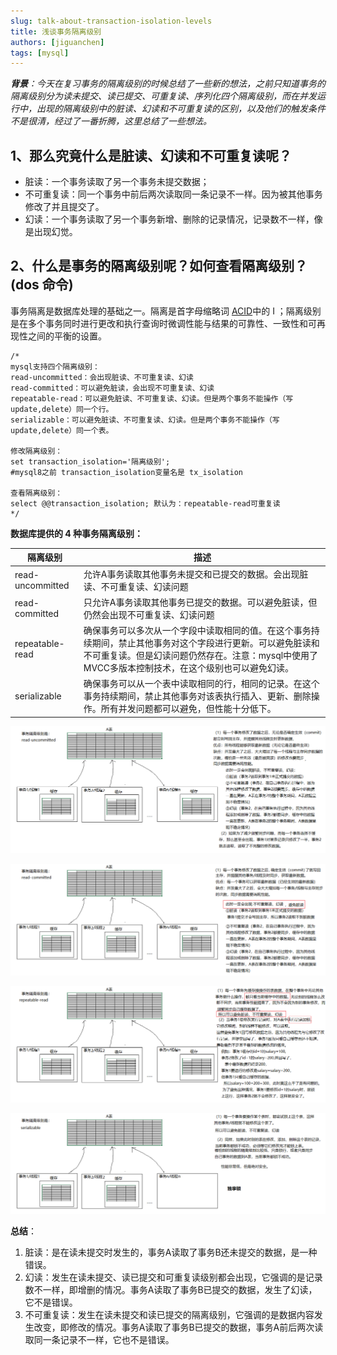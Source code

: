 ```yaml
---
slug: talk-about-transaction-isolation-levels
title: 浅谈事务隔离级别
authors: [jiguanchen]
tags: [mysql]
---
```


***背景**：今天在复习事务的隔离级别的时候总结了一些新的想法，之前只知道事务的隔离级别分为读未提交、读已提交、可重复读、序列化四个隔离级别，而在并发运行中，出现的隔离级别中的脏读、幻读和不可重复读的区别，以及他们的触发条件不是很清，经过了一番折腾，这里总结了一些想法。*<!--more-->

[mysql8.0官方文档]:https://dev.mysql.com/doc/refman/8.0/en/innodb-transaction-isolation-levels.html

## 1、那么究竟什么是脏读、幻读和不可重复读呢？

- 脏读：一个事务读取了另一个事务未提交数据；
- 不可重复读：同一个事务中前后两次读取同一条记录不一样。因为被其他事务修改了并且提交了。
- 幻读：一个事务读取了另一个事务新增、删除的记录情况，记录数不一样，像是出现幻觉。

##  2、什么是事务的隔离级别呢？如何查看隔离级别？(dos 命令)

事务隔离是数据库处理的基础之一。隔离是首字母缩略词 [ACID](https://dev.mysql.com/doc/refman/8.0/en/glossary.html#glos_acid)中的 I ；隔离级别是在多个事务同时进行更改和执行查询时微调性能与结果的可靠性、一致性和可再现性之间的平衡的设置。

```mysql
/*
mysql支持四个隔离级别：
read-uncommitted：会出现脏读、不可重复读、幻读
read-committed：可以避免脏读，会出现不可重复读、幻读
repeatable-read：可以避免脏读、不可重复读、幻读。但是两个事务不能操作（写update,delete）同一个行。
serializable：可以避免脏读、不可重复读、幻读。但是两个事务不能操作（写update,delete）同一个表。

修改隔离级别：
set transaction_isolation='隔离级别';  
#mysql8之前 transaction_isolation变量名是 tx_isolation

查看隔离级别：
select @@transaction_isolation; 默认为：repeatable-read可重复读
*/
```

**数据库提供的 4 种事务隔离级别：**

| 隔离级别         | 描述                                                         |
| ---------------- | ------------------------------------------------------------ |
| read-uncommitted | 允许A事务读取其他事务未提交和已提交的数据。会出现脏读、不可重复读、幻读问题 |
| read-committed   | 只允许A事务读取其他事务已提交的数据。可以避免脏读，但仍然会出现不可重复读、幻读问题 |
| repeatable-read  | 确保事务可以多次从一个字段中读取相同的值。在这个事务持续期间，禁止其他事务对这个字段进行更新。可以避免脏读和不可重复读。但是幻读问题仍然存在。注意：mysql中使用了MVCC多版本控制技术，在这个级别也可以避免幻读。 |
| serializable     | 确保事务可以从一个表中读取相同的行，相同的记录。在这个事务持续期间，禁止其他事务对该表执行插入、更新、删除操作。所有并发问题都可以避免，但性能十分低下。 |

![image-20211202002655521](img/image-20211202002655521.png)

![image-20211202002704464](img/image-20211202002704464.png)

![image-20211202002714841](img/image-20211202002714841.png)

![image-20211202002723256](img/image-20211202002723256.png)

**总结**：

1.  脏读：是在读未提交时发生的，事务A读取了事务B还未提交的数据，是一种错误。
2.  幻读：发生在读未提交、读已提交和可重复读级别都会出现，它强调的是记录数不一样，即增删的情况。事务A读取了事务B已提交的数据，发生了幻读，它不是错误。
3.  不可重复读：发生在读未提交和读已提交的隔离级别，它强调的是数据内容发生改变，即修改的情况。事务A读取了事务B已提交的数据，事务A前后两次读取同一条记录不一样，它也不是错误。


